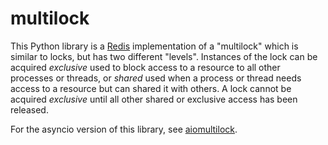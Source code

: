 # multilock

This Python library is a [Redis](https://redis.io) implementation of a
"multilock" which is similar to locks, but has two different "levels".
Instances of the lock can be acquired _exclusive_ used to block access to a
resource to all other processes or threads, or _shared_ used when a process
or thread needs access to a resource but can shared it with others.  A lock
cannot be acquired _exclusive_ until all other shared or exclusive access
has been released.

For the asyncio version of this library, see [aiomultilock](https://github.com/JoelBender/aiomultilock).
